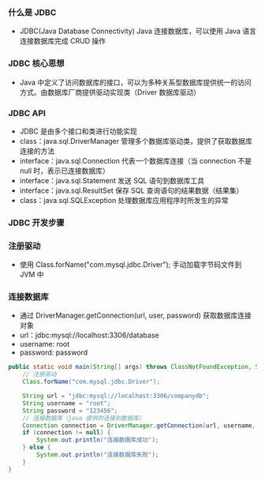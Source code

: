 ### 什么是 JDBC
* JDBC(Java Database Connectivity) Java 连接数据库，可以使用 Java 语言连接数据库完成 CRUD 操作

### JDBC 核心思想
* Java 中定义了访问数据库的接口，可以为多种关系型数据库提供统一的访问方式。由数据库厂商提供驱动实现类（Driver 数据库驱动）

### JDBC API
* JDBC 是由多个接口和类进行功能实现
* class：java.sql.DriverManager 管理多个数据库驱动类，提供了获取数据库连接的方法
* interface：java.sql.Connection 代表一个数据库连接（当 connection 不是 null 时，表示已连接数据库）
* interface：java.sql.Statement 发送 SQL 语句到数据库工具
* interface：java.sql.ResultSet 保存 SQL 查询语句的结果数据（结果集）
* class：java.sql.SQLException 处理数据库应用程序时所发生的异常

### JDBC 开发步骤
### 注册驱动
* 使用 Class.forName("com.mysql.jdbc.Driver"); 手动加载字节码文件到 JVM 中

### 连接数据库
* 通过 DriverManager.getConnection(url, user, password) 获取数据库连接对象
* url：jdbc:mysql://localhost:3306/database
* username: root
* password: password
```java
public static void main(String[] args) throws ClassNotFoundException, SQLException {
    // 注册驱动
    Class.forName("com.mysql.jdbc.Driver");

    String url = "jdbc:mysql://localhost:3306/companydb";
    String username = "root";
    String password = "123456";
    // 连接数据库（java 提供的连接到数据库）
    Connection connection = DriverManager.getConnection(url, username, password);
    if (connection != null) {
        System.out.println("连接数据库成功");
    } else {
        System.out.println("连接数据库失败");
    }
}
```